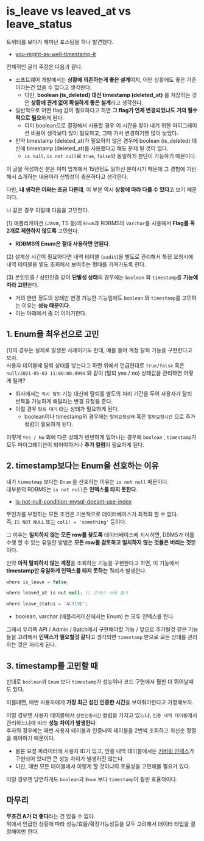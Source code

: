 # is_leave vs leaved_at vs leave_status

트위터를 보다가 재미난 포스팅을 하나 발견했다.

* [you-might-as-well-timestamp-it](https://changelog.com/posts/you-might-as-well-timestamp-it)

전체적인 글의 주장은 다음과 같다.

* 소프트웨어 개발에서는 **상황에 의존하는게 좋은 설계**이지, 어떤 상황에도 좋은 기준이라는건 있을 수 없다고 생각한다.
  * 다만, **boolean (is_deleted) 대신 timestamp (deleted_at)** 를 저장하는 것은 **상황에 관계 없이 확실하게 좋은 설계**라고 생각한다.
* 일반적으로 어떤 flag 값이 필요하다고 하면 **그 flag가 언제 변경되었냐도 거의 필수적으로 필요**하게 된다.
  * 이미 boolean으로 결정해서 사용할 경우 이 시간을 찾아 내기 위한 마이그레이션 비용이 생각보다 많이 필요하고, 그때 가서 변경하기엔 많이 늦었다.
* 만약 timestamp (deleted_at)가 필요하지 않은 경우에 boolean (is_deleted) 대신에 timestamp (deleted_at)를 사용했다고 해도 문제 될 것이 없다.
  * `is null`, `is not null`로 `true`, `false`와 동일하게 판단이 가능하기 때문이다.

이 글을 작성하신 분은 이미 업계에서 15년정도 일하신 분이시기 때문에 그 경험에 기반해서 소개하는 내용이라 신빙성이 충분하다고 생각한다.  
  
다만, **내 생각은 이와는 조금 다른데**, 이 부분 역시 **상황에 따라 다를 수 있다**고 보기 때문이다.  
  
나 같은 경우 이럴때 다음을 고민한다.

(1) 애플리케이션 (Java, TS 등)의 `Enum`과 RDBMS의 `Varchar`를 사용해서 **Flag를 꼭 2개로 제한하지 않도록** 고민한다.
* **RDBMS의 Enum은 절대 사용하면 안된다**.

(2) 설계상 시간이 필요하다면 내역 테이블 (`audit`)을 별도로 관리해서 특정 요청시에 내역 테이블을 별도 조회해서 보여주는 형태를 가져가도록 한다.

(3) 본인인증 / 성인인증 같이 **단발성 상태**의 경우에는 `boolean` 와 `timestamp`를 **기능에 따라 고민**한다.

* 거의 한번 정도의 상태만 변경 가능한 기능임에도 `boolean` 와 `timestamp`를 고민하는 이유는 **성능 때문이다**.
* 이는 아래에서 좀 더 이야기한다.

## 1. Enum을 최우선으로 고민

(1)의 경우는 실제로 발생한 사례이기도 한데, 예를 들어 계정 탈퇴 기능을 구현한다고 보자.  
사용자 테이블에 탈퇴 상태를 넣는다고 하면 위에서 언급한대로 `true/false` 혹은 `null/2021-05-03 11:00:00.9999` 와 같이 (탈퇴 yes / no) 상태값을 관리하면 어떻게 될까?  

* 회사에서는 `즉시 탈퇴` 기능 대신에 탈퇴를 별도의 처리 기간을 두어 사용자가 탈퇴 번복을 가능하게 해달라는 변경 요청을 준다.
* 이럴 경우 `탈퇴 대기` 라는 상태가 필요하게 된다.
  * boolean이나 timestamp의 경우에는 `탈퇴요청상태` 혹은 `탈퇴요청시간` 으로 추가 컬럼이 필요하게 된다.

이렇게 `Yes / No` 외에 다른 상태가 빈번하게 일어나는 경우에 `boolean` , `timestamp`가 모두 마이그레이션이 되어야하거나 **추가 컬럼**이 필요하게 된다.

## 2. timestamp보다는 Enum을 선호하는 이유

내가 `timestmap` 보다는 `Enum` 을 선호하는 이유는 `is not null` 때문이다.  
대부분의 RDBMS는 `is not null`은 **인덱스를 타지 못한다**.

* [is-not-null-condition-mysql-doesnt-use-index](https://forums.percona.com/t/is-not-null-condition-mysql-doesnt-use-index/492)

무언가를 부정하는 모든 조건은 기본적으로 데이터베이스가 최적화 할 수 없다.  
즉, `IS NOT NULL` 또는 `col1! = 'something'` 등이다.  

그 이유는 **일치하지 않는 모든 row를 찾도록** 데이터베이스에 지시하면, DBMS가 이를 수행 할 수 있는 유일한 방법은 **모든 row를 검토하고 일치하지 않는 것들은 버리는 것**뿐이다.  
  
만약 **아직 탈퇴하지 않는 계정**을 조회하는 기능을 구현한다고 하면, 이 기능에서 **timestamp만 유일하게 인덱스를 타지 못하는** 쿼리가 발생한다.

```javascript
where is_leave = false;

where leaved_at is nut null; // 인덱스 사용 불가

where leave_status = 'ACTIVE';
```

* boolean, varchar (애플리케이션에서는 Enum) 는 모두 인덱스를 탄다. 

그래서 우리쪽 API / Admin / Batch에서 구현해야할 기능 / 앞으로 추가될것 같은 기능들을 고려해서 **인덱스가 필요할것 같다**고 생각되면 `timestamp` 만으로 모든 상태를 관리하는 것은 꺼리게 된다.

## 3. timestamp를 고민할 때

반대로 `boolean`과 `Enum` 보다 `timestamp`가 성능이나 코드 구현에서 훨씬 더 뛰어날때도 있다.  
  
이를테면, 매번 사용자에게 **가장 최근 성인 인증한 시간**을 보여줘야한다고 가정해보자.

이럴 경우엔 사용자 테이블에서 `성인인증시간` 컬럼을 가지고 있느냐, `인증 내역 테이블`에서 관리하느냐에 따라 **성능 차이가 발생한다**.  
후자의 경우에는 매번 사용자 테이블과 인증내역 테이블을 2번씩 조회하고 최신순 정렬을 해야하기 때문이다.  

* 물론 요청 파라미터에 사용자 ID가 있고, 인증 내역 테이블에서는 [커버링 인덱스](https://jojoldu.tistory.com/476)가 구현되어 있다면 큰 성능 차이가 발생하진 않는다.
* 다만, 매번 모든 테이블에서 이렇게 할 것이냐의 효율성을 고민해볼 필요가 있다.

이럴 경우엔 당연하게도 `boolean`과 `Enum` 보다 `timestamp`이 훨씬 효율적이다.

## 마무리

**무조건 A가 더 좋다**라는 건 있을 수 없다.  
위에서 언급한 상황에 따라 성능/효율/확장가능성등을 모두 고려해서 데이터 타입을 결정해야만 한다.

